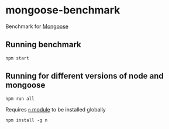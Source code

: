 # mongoose-benchmark
Benchmark for [Mongoose]

## Running benchmark

    npm start

## Running for different versions of node and mongoose

    npm run all

Requires [`n` module][n] to be installed globally

    npm install -g n

  [Mongoose]: https://github.com/Automattic/mongoose
  [n]: https://www.npmjs.com/package/n

